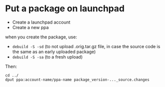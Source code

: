 # Put a package on launchpad

* Create a launchpad account
* Create a new ppa 

when you create the package, use:
* `debuild -S -sd` (to not upload .orig.tar.gz file, in case the source code is the same as an early uploaded package)
* `debuild -S -sa` (to a fresh upload)

Then:
```
cd ../
dput ppa:account-name/ppa-name package_version-..._source.changes
```
